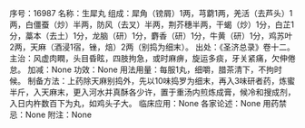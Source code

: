 序号：16987
名称：生犀丸
组成：犀角（镑屑）1两，芎藭1两，羌活（去芦头）1两，白僵蚕（炒）半两，防风（去叉）半两，荆芥穗半两，干蝎（炒）1分，白芷1分，藁本（去土）1分，龙脑（研）1分，麝香（研）1分，牛黄（研）1分，鸡苏叶2两，天麻（酒浸1宿，锉，焙）2两（别捣为细末）。
出处：《圣济总录》卷十二。
主治：风虚肉瞤，头目昏眩，四肢拘急，或时麻痹，旋运多痰，牙关紧痛，欠伸倦怠。
加减：None
功效：None
用法用量：每服1丸，细嚼，腊茶清下，不拘时候。
制备方法：上药除天麻别捣外，先以10味捣罗为细末，再入3味研者药，炼蜜半斤，入天麻末，更入河水并真酥各少许，置于重汤内煎炼成膏，候冷和搜成剂，入日内杵数百下为丸，如鸡头子大。
临床应用：None
各家论述：None
用药禁忌：None
附注：None
